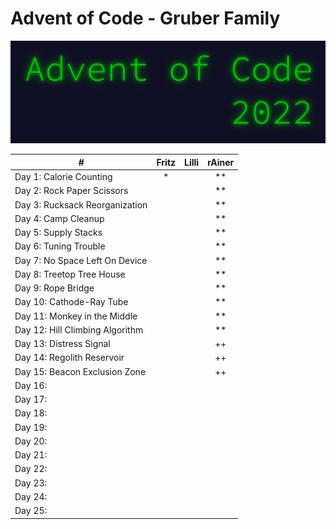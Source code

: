 # Advent of Code - Gruber Family

![](pix/aoc.png)

| # | Fritz | Lilli | rAiner |
|---|:-:|:-:|:-:|
| Day 1: Calorie Counting | * |  | ** |
| Day 2: Rock Paper Scissors |  |  | ** |
| Day 3: Rucksack Reorganization |  |  | ** |
| Day 4: Camp Cleanup |  |  | ** |
| Day 5: Supply Stacks |  |  | ** |
| Day 6: Tuning Trouble |  |  | ** |
| Day 7: No Space Left On Device |  |  | ** |
| Day 8: Treetop Tree House |  |  | ** |
| Day 9: Rope Bridge |  |  | ** |
| Day 10: Cathode-Ray Tube |  |  | ** |
| Day 11: Monkey in the Middle |  |  | ** |
| Day 12: Hill Climbing Algorithm |  |  | ** |
| Day 13: Distress Signal |  |  | ++ |
| Day 14: Regolith Reservoir |  |  | ++ |
| Day 15: Beacon Exclusion Zone |  |  | ++ |
| Day 16: |  |  |  |
| Day 17: |  |  |  |
| Day 18: |  |  |  |
| Day 19: |  |  |  |
| Day 20: |  |  |  |
| Day 21: |  |  |  |
| Day 22: |  |  |  |
| Day 23: |  |  |  |
| Day 24: |  |  |  |
| Day 25: |  |  |  |
